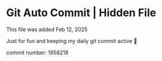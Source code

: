 # Git Auto Commit | Hidden File

This file was added Feb 12, 2025

Just for fun and keeping my daily git commit active 🤪

commit number: 1958218
